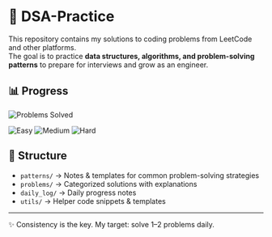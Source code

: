 # 🚀 DSA-Practice

This repository contains my solutions to coding problems from LeetCode and other platforms.  
The goal is to practice **data structures, algorithms, and problem-solving patterns** to prepare for interviews and grow as an engineer.

## 📊 Progress
![Problems Solved](https://img.shields.io/badge/Problems%20Solved-1-blue)

![Easy](https://img.shields.io/badge/Easy-0-brightgreen)
![Medium](https://img.shields.io/badge/Medium-0-yellow)
![Hard](https://img.shields.io/badge/Hard-0-red)


## 📂 Structure
- `patterns/` → Notes & templates for common problem-solving strategies
- `problems/` → Categorized solutions with explanations
- `daily_log/` → Daily progress notes
- `utils/` → Helper code snippets & templates

---
✨ Consistency is the key. My target: solve 1–2 problems daily.
